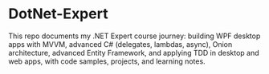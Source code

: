# DotNet-Expert
This repo documents my .NET Expert course journey: building WPF desktop apps with MVVM, advanced C# (delegates, lambdas, async), Onion architecture, advanced Entity Framework, and applying TDD in desktop and web apps, with code samples, projects, and learning notes.
